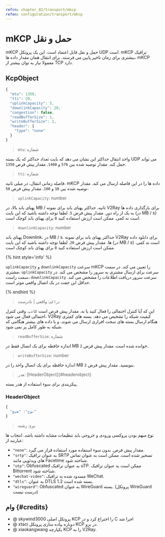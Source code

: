 ```yaml
---
refcn: chapter_02/transport/mkcp
refen: configuration/transport/mkcp
---
```

# mKCP حمل و نقل

mKCP حمل و نقل قابل اعتماد است. این یک پروتکل UDP است. mKCP ترافیک بیشتری برای زمان تاخیر پایین می فرستد. برای انتقال همان مقدار داده ها، mKCP معمولا نیاز به توان بیشتر از TCP دارد.

## KcpObject

```javascript
{
  "mtu": 1350,
  "tti": 20,
  "uplinkCapacity": 5,
  "downlinkCapacity": 20,
  "congestion": false,
  "readBufferSize": 1,
  "writeBufferSize": 1,
  "header": {
    "type": "none"
  }
}
```

> `mtu`: شماره

واحد انتقال حداکثر این نشان می دهد که بایت تعداد حداکثر که یک بسته UDP می تواند حمل کند. مقدار توصیه شده بین `576` و `1460`. مقدار پیش فرض `1350`.

> `tti`: شماره

فاصله زمانی انتقال، در میلی ثانیه. mKCP داده ها را در این فاصله ارسال می کند. مقدار توصیه شده بین `10` و `100`. مقدار پیش فرض `50`.

> `uplinkCapacity`: number

پهنای باند بالا، در MB / ثانیه. حداکثر پهنای باند برای نمونه V2Ray برای بارگذاری داده ها به یک از راه دور. مقدار پیش فرض `5`. لطفا توجه داشته باشید که این بایت (در MB / s) است نه کمی. ممکن است ارزش استفاده کنید `0` برای پهنای باند کوچک است.

> `downlinkCapacity`: number

پهنای باند Downlink، در MB / s. حداکثر پهنای باند برای نمونه V2Ray برای دانلود داده ها. مقدار پیش فرض `20`. لطفا توجه داشته باشید که این بایت (در MB / s) است نه کمی. ممکن است ارزش استفاده کنید `0` برای پهنای باند کوچک است.

{% hint style='info' %}

`uplinkCapacity` و `downlinkCapacity` سرعت mKCP را تعیین می کند. در سمت مشتری، `uplinkCapacity` سرعت برای ارسال مشتری به سرور را مشخص می کند. در سمت راست، `downlinkCapacity` سرعت سرور دریافت اطلاعات را مشخص می کند. حداقل این جفت در یک اتصال واقعی موثر است.

{% endhint %}

> `تراکم`: واقعی | نادرست

این که آیا کنترل احتمالی را فعال کنید یا نه. مقدار پیش فرض است `کاذب`. وقتی کنترل احتمالی فعال می شود، V2Ray کیفیت شبکه را تشخیص می دهد. بسته های کمتری هنگام ارسال بسته های سخت افزاری ارسال می شوند، و یا داده های بیشتر هنگامی که شبکه به طور کامل پر نمی شود.

> `readBufferSize`: شماره

اندازه حافظه برای یک اتصال فقط در MB خوانده شده است. مقدار پیش فرض `2`.

> `writeBufferSize`: number

اندازه حافظه برای یک اتصال واحد را در MB بنویسید. مقدار پیش فرض `2`.

> `هدر`: [HeaderObject]{#headerobject}

پیکربندی برای سوء استفاده از هدر بسته.

### HeaderObject

```javascript
{
  "نوع": "هیچ"
}
```

> `نوع`: رشته

نوع مبهم بودن پروکسی ورودی و خروجی باید تنظیمات مشابه داشته باشد. انتخاب ها عبارتند از:

* `"none"`: مقدار پیش فرض. بدون سوء استفاده مورد استفاده قرار می گیرد.
* `"srtp"`: به عنوان ترافیک SRTP تسخیر شده است. ممکن است به عنوان تماس های ویدئویی مانند Facetime شناخته شود.
* `"utp"`: Obfuscated به عنوان ترافیک uTP. ممکن است به عنوان ترافیک Bittorrent شناخته شود.
* `"wechat-video"`: مسدود شده به ترافیک WeChat.
* `"dtls"`: به عنوان DTLS 1.2 بسته شده است.
* `"wireguard"`: Obfuscated به عنوان WireGuard بسته. (پروتکل WireGuard درست نیست)

## وام {#credits}

* @ skywind3000 پروتکل اصلی KCP را اختراع کرد و در C اجرا شد
* @ xtaci دوباره پیاده سازی پروتکل KCP در برو.
* @ xiaokangwang یکپارچه KCP را به V2Ray.
